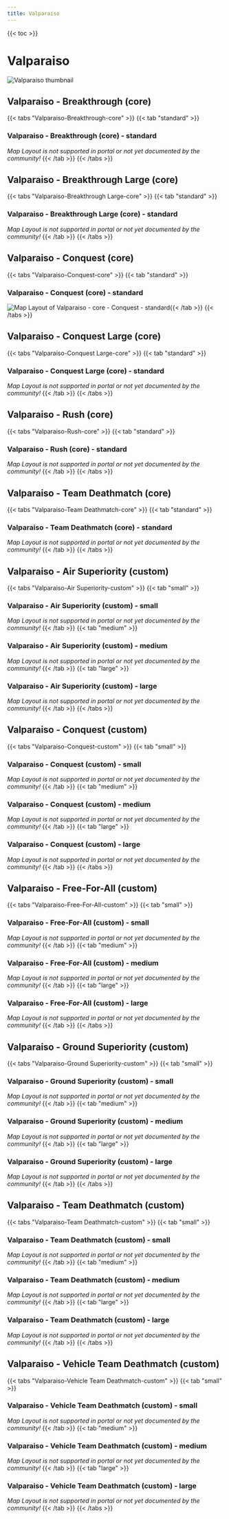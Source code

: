 ```yaml
---
title: Valparaiso
---
```


{{< toc >}}

# Valparaiso

![Valparaiso thumbnail](../images/thumbnails/valparaiso_thumbnail.jpg)

## Valparaiso - Breakthrough (core)

{{< tabs "Valparaiso-Breakthrough-core" >}}
{{< tab "standard" >}}
### Valparaiso - Breakthrough (core) - standard

_Map Layout is not supported in portal or not yet documented by the community!_
{{< /tab >}}
{{< /tabs >}}
## Valparaiso - Breakthrough Large (core)

{{< tabs "Valparaiso-Breakthrough Large-core" >}}
{{< tab "standard" >}}
### Valparaiso - Breakthrough Large (core) - standard

_Map Layout is not supported in portal or not yet documented by the community!_
{{< /tab >}}
{{< /tabs >}}
## Valparaiso - Conquest (core)

{{< tabs "Valparaiso-Conquest-core" >}}
{{< tab "standard" >}}
### Valparaiso - Conquest (core) - standard

![Map Layout of Valparaiso - core - Conquest - standard](../images/layouts/valparaiso_conquest_core_standard.png){{< /tab >}}
{{< /tabs >}}
## Valparaiso - Conquest Large (core)

{{< tabs "Valparaiso-Conquest Large-core" >}}
{{< tab "standard" >}}
### Valparaiso - Conquest Large (core) - standard

_Map Layout is not supported in portal or not yet documented by the community!_
{{< /tab >}}
{{< /tabs >}}
## Valparaiso - Rush (core)

{{< tabs "Valparaiso-Rush-core" >}}
{{< tab "standard" >}}
### Valparaiso - Rush (core) - standard

_Map Layout is not supported in portal or not yet documented by the community!_
{{< /tab >}}
{{< /tabs >}}
## Valparaiso - Team Deathmatch (core)

{{< tabs "Valparaiso-Team Deathmatch-core" >}}
{{< tab "standard" >}}
### Valparaiso - Team Deathmatch (core) - standard

_Map Layout is not supported in portal or not yet documented by the community!_
{{< /tab >}}
{{< /tabs >}}
## Valparaiso - Air Superiority (custom)

{{< tabs "Valparaiso-Air Superiority-custom" >}}
{{< tab "small" >}}
### Valparaiso - Air Superiority (custom) - small

_Map Layout is not supported in portal or not yet documented by the community!_
{{< /tab >}}
{{< tab "medium" >}}
### Valparaiso - Air Superiority (custom) - medium

_Map Layout is not supported in portal or not yet documented by the community!_
{{< /tab >}}
{{< tab "large" >}}
### Valparaiso - Air Superiority (custom) - large

_Map Layout is not supported in portal or not yet documented by the community!_
{{< /tab >}}
{{< /tabs >}}
## Valparaiso - Conquest (custom)

{{< tabs "Valparaiso-Conquest-custom" >}}
{{< tab "small" >}}
### Valparaiso - Conquest (custom) - small

_Map Layout is not supported in portal or not yet documented by the community!_
{{< /tab >}}
{{< tab "medium" >}}
### Valparaiso - Conquest (custom) - medium

_Map Layout is not supported in portal or not yet documented by the community!_
{{< /tab >}}
{{< tab "large" >}}
### Valparaiso - Conquest (custom) - large

_Map Layout is not supported in portal or not yet documented by the community!_
{{< /tab >}}
{{< /tabs >}}
## Valparaiso - Free-For-All (custom)

{{< tabs "Valparaiso-Free-For-All-custom" >}}
{{< tab "small" >}}
### Valparaiso - Free-For-All (custom) - small

_Map Layout is not supported in portal or not yet documented by the community!_
{{< /tab >}}
{{< tab "medium" >}}
### Valparaiso - Free-For-All (custom) - medium

_Map Layout is not supported in portal or not yet documented by the community!_
{{< /tab >}}
{{< tab "large" >}}
### Valparaiso - Free-For-All (custom) - large

_Map Layout is not supported in portal or not yet documented by the community!_
{{< /tab >}}
{{< /tabs >}}
## Valparaiso - Ground Superiority (custom)

{{< tabs "Valparaiso-Ground Superiority-custom" >}}
{{< tab "small" >}}
### Valparaiso - Ground Superiority (custom) - small

_Map Layout is not supported in portal or not yet documented by the community!_
{{< /tab >}}
{{< tab "medium" >}}
### Valparaiso - Ground Superiority (custom) - medium

_Map Layout is not supported in portal or not yet documented by the community!_
{{< /tab >}}
{{< tab "large" >}}
### Valparaiso - Ground Superiority (custom) - large

_Map Layout is not supported in portal or not yet documented by the community!_
{{< /tab >}}
{{< /tabs >}}
## Valparaiso - Team Deathmatch (custom)

{{< tabs "Valparaiso-Team Deathmatch-custom" >}}
{{< tab "small" >}}
### Valparaiso - Team Deathmatch (custom) - small

_Map Layout is not supported in portal or not yet documented by the community!_
{{< /tab >}}
{{< tab "medium" >}}
### Valparaiso - Team Deathmatch (custom) - medium

_Map Layout is not supported in portal or not yet documented by the community!_
{{< /tab >}}
{{< tab "large" >}}
### Valparaiso - Team Deathmatch (custom) - large

_Map Layout is not supported in portal or not yet documented by the community!_
{{< /tab >}}
{{< /tabs >}}
## Valparaiso - Vehicle Team Deathmatch (custom)

{{< tabs "Valparaiso-Vehicle Team Deathmatch-custom" >}}
{{< tab "small" >}}
### Valparaiso - Vehicle Team Deathmatch (custom) - small

_Map Layout is not supported in portal or not yet documented by the community!_
{{< /tab >}}
{{< tab "medium" >}}
### Valparaiso - Vehicle Team Deathmatch (custom) - medium

_Map Layout is not supported in portal or not yet documented by the community!_
{{< /tab >}}
{{< tab "large" >}}
### Valparaiso - Vehicle Team Deathmatch (custom) - large

_Map Layout is not supported in portal or not yet documented by the community!_
{{< /tab >}}
{{< /tabs >}}
